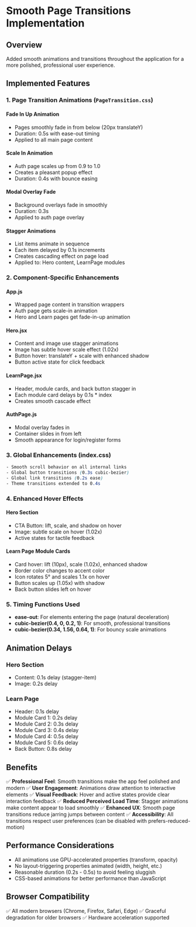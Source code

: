 # Smooth Page Transitions Implementation

## Overview
Added smooth animations and transitions throughout the application for a more polished, professional user experience.

## Implemented Features

### 1. Page Transition Animations (`PageTransition.css`)

#### Fade In Up Animation
- Pages smoothly fade in from below (20px translateY)
- Duration: 0.5s with ease-out timing
- Applied to all main page content

#### Scale In Animation
- Auth page scales up from 0.9 to 1.0
- Creates a pleasant popup effect
- Duration: 0.4s with bounce easing

#### Modal Overlay Fade
- Background overlays fade in smoothly
- Duration: 0.3s
- Applied to auth page overlay

#### Stagger Animations
- List items animate in sequence
- Each item delayed by 0.1s increments
- Creates cascading effect on page load
- Applied to: Hero content, LearnPage modules

### 2. Component-Specific Enhancements

#### App.js
- Wrapped page content in transition wrappers
- Auth page gets scale-in animation
- Hero and Learn pages get fade-in-up animation

#### Hero.jsx
- Content and image use stagger animations
- Image has subtle hover scale effect (1.02x)
- Button hover: translateY + scale with enhanced shadow
- Button active state for click feedback

#### LearnPage.jsx
- Header, module cards, and back button stagger in
- Each module card delays by 0.1s * index
- Creates smooth cascade effect

#### AuthPage.js
- Modal overlay fades in
- Container slides in from left
- Smooth appearance for login/register forms

### 3. Global Enhancements (index.css)

```css
- Smooth scroll behavior on all internal links
- Global button transitions (0.3s cubic-bezier)
- Global link transitions (0.2s ease)
- Theme transitions extended to 0.4s
```

### 4. Enhanced Hover Effects

#### Hero Section
- CTA Button: lift, scale, and shadow on hover
- Image: subtle scale on hover (1.02x)
- Active states for tactile feedback

#### Learn Page Module Cards
- Card hover: lift (10px), scale (1.02x), enhanced shadow
- Border color changes to accent color
- Icon rotates 5° and scales 1.1x on hover
- Button scales up (1.05x) with shadow
- Back button slides left on hover

### 5. Timing Functions Used

- **ease-out**: For elements entering the page (natural deceleration)
- **cubic-bezier(0.4, 0, 0.2, 1)**: For smooth, professional transitions
- **cubic-bezier(0.34, 1.56, 0.64, 1)**: For bouncy scale animations

## Animation Delays

### Hero Section
- Content: 0.1s delay (stagger-item)
- Image: 0.2s delay

### Learn Page
- Header: 0.1s delay
- Module Card 1: 0.2s delay
- Module Card 2: 0.3s delay
- Module Card 3: 0.4s delay
- Module Card 4: 0.5s delay
- Module Card 5: 0.6s delay
- Back Button: 0.8s delay

## Benefits

✅ **Professional Feel**: Smooth transitions make the app feel polished and modern
✅ **User Engagement**: Animations draw attention to interactive elements
✅ **Visual Feedback**: Hover and active states provide clear interaction feedback
✅ **Reduced Perceived Load Time**: Stagger animations make content appear to load smoothly
✅ **Enhanced UX**: Smooth page transitions reduce jarring jumps between content
✅ **Accessibility**: All transitions respect user preferences (can be disabled with prefers-reduced-motion)

## Performance Considerations

- All animations use GPU-accelerated properties (transform, opacity)
- No layout-triggering properties animated (width, height, etc.)
- Reasonable duration (0.2s - 0.5s) to avoid feeling sluggish
- CSS-based animations for better performance than JavaScript

## Browser Compatibility

✅ All modern browsers (Chrome, Firefox, Safari, Edge)
✅ Graceful degradation for older browsers
✅ Hardware acceleration supported
